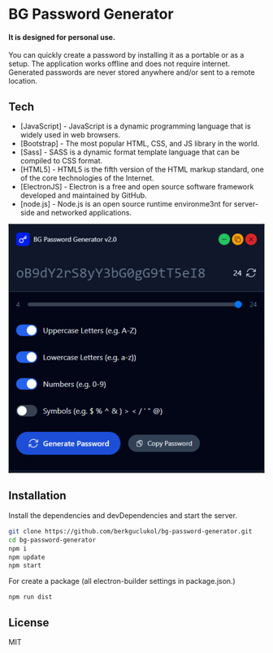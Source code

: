 # BG Password Generator
#### It is designed for personal use.

You can quickly create a password by installing it as a portable or as a setup. The application works offline and does not require internet. Generated passwords are never stored anywhere and/or sent to a remote location.
## Tech

- [JavaScript] - JavaScript is a dynamic programming language that is widely used in web browsers.
- [Bootstrap] - The most popular HTML, CSS, and JS library in the world.
- [Sass] - SASS is a dynamic format template language that can be compiled to CSS format.
- [HTML5] - HTML5 is the fifth version of the HTML markup standard, one of the core technologies of the Internet.
- [ElectronJS] - Electron is a free and open source software framework developed and maintained by GitHub.
- [node.js] - Node.js is an open source runtime environme3nt for server-side and networked applications.

![APP UI](https://github.com/berkguclukol/bg-password-generator/blob/main/public/screenshot/app_screenshot.jpg?raw=true)

## Installation

Install the dependencies and devDependencies and start the server.

```sh
git clone https://github.com/berkguclukol/bg-password-generator.git
cd bg-password-generator
npm i
npm update
npm start
```

For create a package (all electron-builder settings in package.json.)

```sh
npm run dist
```

## License

MIT